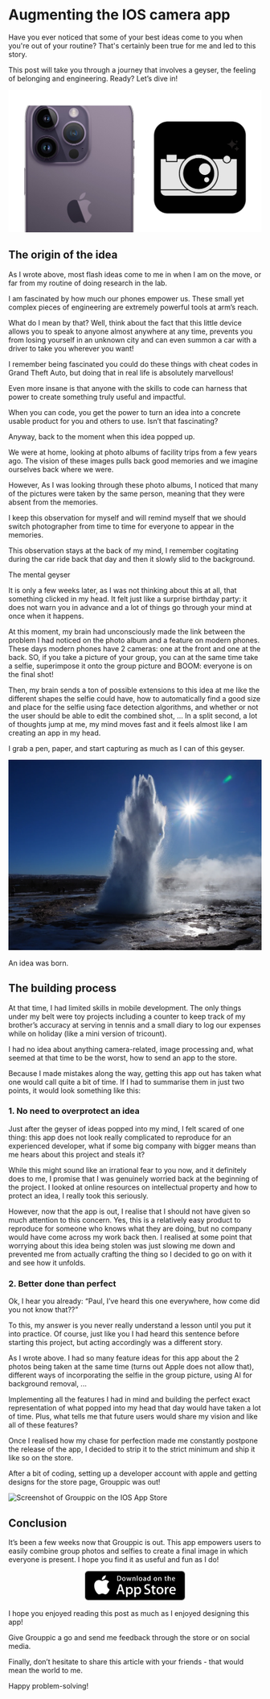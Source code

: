 # Augmenting the IOS camera app

Have you ever noticed that some of your best ideas come to you when you're out of your routine? That's certainly been true for me and led to this story.

This post will take you through a journey that involves a geyser, the feeling of belonging and engineering. Ready? Let’s dive in!

![Header image with the app icon and an iPhone camera](./visuals/header.png)

## The origin of the idea

As I wrote above, most flash ideas come to me in when I am on the move, or far from my routine of doing research in the lab.

I am fascinated by how much our phones empower us. These small yet complex pieces of engineering are extremely powerful tools at arm’s reach.

What do I mean by that? Well, think about the fact that this little device allows you to speak to anyone almost anywhere at any time, prevents you from losing yourself in an unknown city and can even summon a car with a driver to take you wherever you want!

I remember being fascinated you could do these things with cheat codes in Grand Theft Auto, but doing that in real life is absolutely marvellous!

Even more insane is that anyone with the skills to code can harness that power to create something truly useful and impactful.

When you can code, you get the power to turn an idea into a concrete usable product for you and others to use. Isn’t that fascinating?

Anyway, back to the moment when this idea popped up.

We were at home, looking at photo albums of facility trips from a few years ago. The vision of these images pulls back good memories and we imagine ourselves back where we were.

However, As I was looking through these photo albums, I noticed that many of the pictures were taken by the same person, meaning that they were absent from the memories.

I keep this observation for myself and will remind myself that we should switch photographer from time to time for everyone to appear in the memories.

This observation stays at the back of my mind, I remember cogitating during the car ride back that day and then it slowly slid to the background.

The mental geyser

It is only a few weeks later, as I was not thinking about this at all, that something clicked in my head. It felt just like a surprise birthday party: it does not warn you in advance and a lot of things go through your mind at once when it happens.

At this moment, my brain had unconsciously made the link between the problem I had noticed on the photo album and a feature on modern phones. These days modern phones have 2 cameras: one at the front and one at the back. SO, if you take a picture of your group, you can at the same time take a selfie, superimpose it onto the group picture and BOOM: everyone is on the final shot!

Then, my brain sends a ton of possible extensions to this idea at me like the different shapes the selfie could have, how to automatically find a good size and place for the selfie using face detection algorithms, and whether or not the user should be able to edit the combined shot, … In a split second, a lot of thoughts jump at me, my mind moves fast and it feels almost like I am creating an app in my head.

I grab a pen, paper, and start capturing as much as I can of this geyser.

![Stock image of a geyser](./visuals/geyser.png)

An idea was born.

## The building process

At that time, I had limited skills in mobile development. The only things under my belt were toy projects including a counter to keep track of my brother’s accuracy at serving in tennis and a small diary to log our expenses while on holiday (like a mini version of tricount).

I had no idea about anything camera-related, image processing and, what seemed at that time to be the worst, how to send an app to the store.

Because I made mistakes along the way, getting this app out has taken what one would call quite a bit of time. If I had to summarise them in just two points, it would look something like this:

### 1. No need to overprotect an idea

Just after the geyser of ideas popped into my mind, I felt scared of one thing: this app does not look really complicated to reproduce for an experienced developer, what if some big company with bigger means than me hears about this project and steals it?

While this might sound like an irrational fear to you now, and it definitely does to me, I promise that I was genuinely worried back at the beginning of the project. I looked at online resources on intellectual property and how to protect an idea, I really took this seriously.

However, now that the app is out, I realise that I should not have given so much attention to this concern. Yes, this is a relatively easy product to reproduce for someone who knows what they are doing, but no company would have come across my work back then. I realised at some point that worrying about this idea being stolen was just slowing me down and prevented me from actually crafting the thing so I decided to go on with it and see how it unfolds.

### 2. Better done than perfect

Ok, I hear you already: “Paul, I’ve heard this one everywhere, how come did you not know that??”

To this, my answer is you never really understand a lesson until you put it into practice. Of course, just like you I had heard this sentence before starting this project, but acting accordingly was a different story.

As I wrote above. I had so many feature ideas for this app about the 2 photos being taken at the same time (turns out Apple does not allow that), different ways of incorporating the selfie in the group picture, using AI for background removal, ...

Implementing all the features I had in mind and building the perfect exact representation of what popped into my head that day would have taken a lot of time. Plus, what tells me that future users would share my vision and like all of these features?

Once I realised how my chase for perfection made me constantly postpone the release of the app, I decided to strip it to the strict minimum and ship it like so on the store.

After a bit of coding, setting up a developer account with apple and getting designs for the store page, Grouppic was out!

![Screenshot of Grouppic on the IOS App Store](./visuals/store_page.pmg)

## Conclusion

It’s been a few weeks now that Grouppic is out. This app empowers users to easily combine group photos and selfies to create a final image in which everyone is present. I hope you find it as useful and fun as I do!

<p align="center">
  <a href="https://apps.apple.com/fr/app/grouppic/id1636206323?l=en-GB" style="margin-top: 20px;">
    <img src="./visuals/app_store.png" alt="App Store logo, click to download Grouppic" width="200"/>
  </a>
</p>

I hope you enjoyed reading this post as much as I enjoyed designing this app!

Give Grouppic a go and send me feedback through the store or on social media.

Finally, don’t hesitate to share this article with your friends - that would mean the world to me.

Happy problem-solving!
